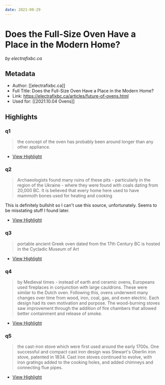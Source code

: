 ```yaml
---
date: 2021-09-29
---
```

# Does the Full-Size Oven Have a Place in the Modern Home?
<cite>by electrafixbc.ca</cite>

## Metadata
- Author: [[electrafixbc.ca]]
- Full Title: Does the Full-Size Oven Have a Place in the Modern Home?
- Link: https://electrafixbc.ca/articles/future-of-ovens.html
- Used for: [[2021.10.04 Ovens]]

## Highlights

### q1

> the concept of the oven has probably been around longer than any other appliance.

 * [View Highlight](https://read.readwise.io/read/01fgs7cmp1sxfyjdfcjsn2fbxa)

### q2

> Archaeologists found many ruins of these pits - particularly in the region of the Ukraine - where they were found with coals dating from 20,000 BC. It is believed that every home here used to have mammoth bones used for heating and cooking

This is definitely bullshit so I can't use this source, unfortunately. Seems to be misstating stuff I found later. 

 * [View Highlight](https://read.readwise.io/read/01fgs7f4kd2rrhbzsm9051qzh8)

### q3

> portable ancient Greek oven dated from the 17th Century BC is hosted in the Cycladic Museum of Art

 * [View Highlight](https://read.readwise.io/read/01fgs7z45f6bsbbay4y7zy4226)

### q4

> by Medieval times - instead of earth and ceramic ovens, Europeans used fireplaces in conjunction with large cauldrons. These were similar to the Dutch oven. Following this, ovens underwent many changes over time from wood, iron, coal, gas, and even electric. Each design had its own motivation and purpose. The wood-burning stoves saw improvement through the addition of fire chambers that allowed better containment and release of smoke.

 * [View Highlight](https://read.readwise.io/read/01fgs84rey2zghx7yass583t2x)

### q5

> the cast-iron stove which were first used around the early 1700s. One successful and compact cast iron design was Stewart's Oberlin iron stove, patented in 1834. Cast iron stoves continued to evolve, with iron gratings added to the cooking holes, and added chimneys and connecting flue pipes.

 * [View Highlight](https://read.readwise.io/read/01fgs84d4ks7crd01x1vberzwk)

